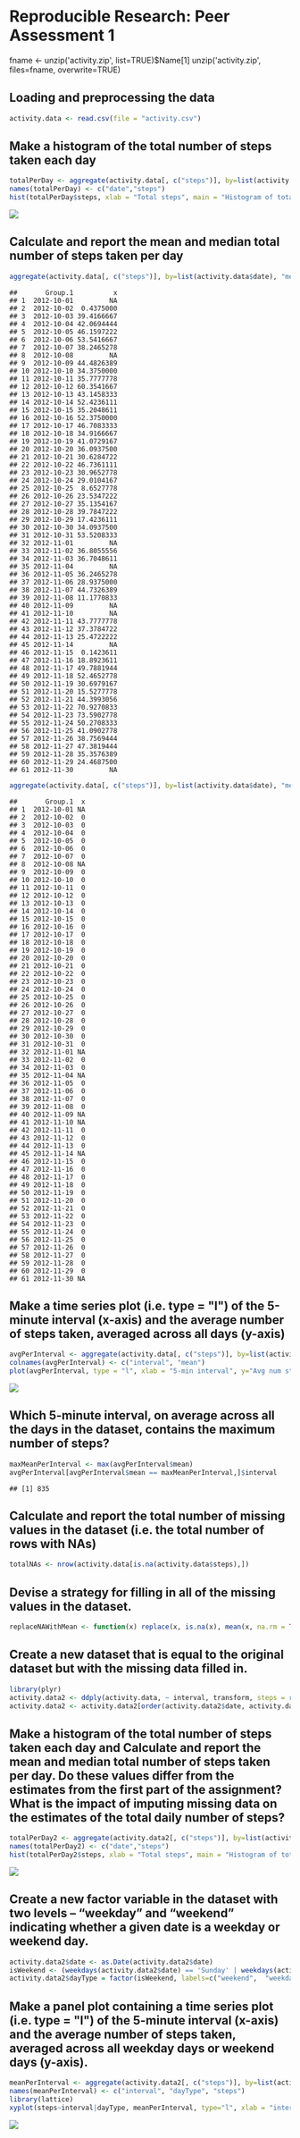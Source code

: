 # Reproducible Research: Peer Assessment 1

fname <- unzip('activity.zip', list=TRUE)$Name[1]
unzip('activity.zip', files=fname, overwrite=TRUE)

## Loading and preprocessing the data


```r
activity.data <- read.csv(file = "activity.csv")
```


## Make a histogram of the total number of steps taken each day


```r
totalPerDay <- aggregate(activity.data[, c("steps")], by=list(activity.data$date), "sum")
names(totalPerDay) <- c("date","steps")
hist(totalPerDay$steps, xlab = "Total steps", main = "Histogram of total steps")
```

![](./PA1_template_files/figure-html/unnamed-chunk-2-1.png) 


## Calculate and report the mean and median total number of steps taken per day


```r
aggregate(activity.data[, c("steps")], by=list(activity.data$date), "mean")
```

```
##       Group.1          x
## 1  2012-10-01         NA
## 2  2012-10-02  0.4375000
## 3  2012-10-03 39.4166667
## 4  2012-10-04 42.0694444
## 5  2012-10-05 46.1597222
## 6  2012-10-06 53.5416667
## 7  2012-10-07 38.2465278
## 8  2012-10-08         NA
## 9  2012-10-09 44.4826389
## 10 2012-10-10 34.3750000
## 11 2012-10-11 35.7777778
## 12 2012-10-12 60.3541667
## 13 2012-10-13 43.1458333
## 14 2012-10-14 52.4236111
## 15 2012-10-15 35.2048611
## 16 2012-10-16 52.3750000
## 17 2012-10-17 46.7083333
## 18 2012-10-18 34.9166667
## 19 2012-10-19 41.0729167
## 20 2012-10-20 36.0937500
## 21 2012-10-21 30.6284722
## 22 2012-10-22 46.7361111
## 23 2012-10-23 30.9652778
## 24 2012-10-24 29.0104167
## 25 2012-10-25  8.6527778
## 26 2012-10-26 23.5347222
## 27 2012-10-27 35.1354167
## 28 2012-10-28 39.7847222
## 29 2012-10-29 17.4236111
## 30 2012-10-30 34.0937500
## 31 2012-10-31 53.5208333
## 32 2012-11-01         NA
## 33 2012-11-02 36.8055556
## 34 2012-11-03 36.7048611
## 35 2012-11-04         NA
## 36 2012-11-05 36.2465278
## 37 2012-11-06 28.9375000
## 38 2012-11-07 44.7326389
## 39 2012-11-08 11.1770833
## 40 2012-11-09         NA
## 41 2012-11-10         NA
## 42 2012-11-11 43.7777778
## 43 2012-11-12 37.3784722
## 44 2012-11-13 25.4722222
## 45 2012-11-14         NA
## 46 2012-11-15  0.1423611
## 47 2012-11-16 18.8923611
## 48 2012-11-17 49.7881944
## 49 2012-11-18 52.4652778
## 50 2012-11-19 30.6979167
## 51 2012-11-20 15.5277778
## 52 2012-11-21 44.3993056
## 53 2012-11-22 70.9270833
## 54 2012-11-23 73.5902778
## 55 2012-11-24 50.2708333
## 56 2012-11-25 41.0902778
## 57 2012-11-26 38.7569444
## 58 2012-11-27 47.3819444
## 59 2012-11-28 35.3576389
## 60 2012-11-29 24.4687500
## 61 2012-11-30         NA
```

```r
aggregate(activity.data[, c("steps")], by=list(activity.data$date), "median")
```

```
##       Group.1  x
## 1  2012-10-01 NA
## 2  2012-10-02  0
## 3  2012-10-03  0
## 4  2012-10-04  0
## 5  2012-10-05  0
## 6  2012-10-06  0
## 7  2012-10-07  0
## 8  2012-10-08 NA
## 9  2012-10-09  0
## 10 2012-10-10  0
## 11 2012-10-11  0
## 12 2012-10-12  0
## 13 2012-10-13  0
## 14 2012-10-14  0
## 15 2012-10-15  0
## 16 2012-10-16  0
## 17 2012-10-17  0
## 18 2012-10-18  0
## 19 2012-10-19  0
## 20 2012-10-20  0
## 21 2012-10-21  0
## 22 2012-10-22  0
## 23 2012-10-23  0
## 24 2012-10-24  0
## 25 2012-10-25  0
## 26 2012-10-26  0
## 27 2012-10-27  0
## 28 2012-10-28  0
## 29 2012-10-29  0
## 30 2012-10-30  0
## 31 2012-10-31  0
## 32 2012-11-01 NA
## 33 2012-11-02  0
## 34 2012-11-03  0
## 35 2012-11-04 NA
## 36 2012-11-05  0
## 37 2012-11-06  0
## 38 2012-11-07  0
## 39 2012-11-08  0
## 40 2012-11-09 NA
## 41 2012-11-10 NA
## 42 2012-11-11  0
## 43 2012-11-12  0
## 44 2012-11-13  0
## 45 2012-11-14 NA
## 46 2012-11-15  0
## 47 2012-11-16  0
## 48 2012-11-17  0
## 49 2012-11-18  0
## 50 2012-11-19  0
## 51 2012-11-20  0
## 52 2012-11-21  0
## 53 2012-11-22  0
## 54 2012-11-23  0
## 55 2012-11-24  0
## 56 2012-11-25  0
## 57 2012-11-26  0
## 58 2012-11-27  0
## 59 2012-11-28  0
## 60 2012-11-29  0
## 61 2012-11-30 NA
```


## Make a time series plot (i.e. type = "l") of the 5-minute interval (x-axis) and the average number of steps taken, averaged across all days (y-axis)


```r
avgPerInterval <- aggregate(activity.data[, c("steps")], by=list(activity.data$interval), "mean", na.rm=TRUE, na.action= NULL)
colnames(avgPerInterval) <- c("interval", "mean")
plot(avgPerInterval, type = "l", xlab = "5-min interval", y="Avg num steps", main = "Avg num steps per 5-min interval")
```

![](./PA1_template_files/figure-html/unnamed-chunk-4-1.png) 


## Which 5-minute interval, on average across all the days in the dataset, contains the maximum number of steps?


```r
maxMeanPerInterval <- max(avgPerInterval$mean)
avgPerInterval[avgPerInterval$mean == maxMeanPerInterval,]$interval
```

```
## [1] 835
```


## Calculate and report the total number of missing values in the dataset (i.e. the total number of rows with NAs)


```r
totalNAs <- nrow(activity.data[is.na(activity.data$steps),])
```


## Devise a strategy for filling in all of the missing values in the dataset. 


```r
replaceNAWithMean <- function(x) replace(x, is.na(x), mean(x, na.rm = TRUE))
```


## Create a new dataset that is equal to the original dataset but with the missing data filled in.


```r
library(plyr)
activity.data2 <- ddply(activity.data, ~ interval, transform, steps = replaceNAWithMean(steps))
activity.data2 <- activity.data2[order(activity.data2$date, activity.data2$interval), ]
```


## Make a histogram of the total number of steps taken each day and Calculate and report the mean and median total number of steps taken per day. Do these values differ from the estimates from the first part of the assignment? What is the impact of imputing missing data on the estimates of the total daily number of steps?


```r
totalPerDay2 <- aggregate(activity.data2[, c("steps")], by=list(activity.data2$date), "sum")
names(totalPerDay2) <- c("date","steps")
hist(totalPerDay2$steps, xlab = "Total steps", main = "Histogram of total steps")
```

![](./PA1_template_files/figure-html/unnamed-chunk-9-1.png) 


## Create a new factor variable in the dataset with two levels – “weekday” and “weekend” indicating whether a given date is a weekday or weekend day.


```r
activity.data2$date <- as.Date(activity.data2$date)
isWeekend <- (weekdays(activity.data2$date) == 'Sunday' | weekdays(activity.data2$date) == 'Saturday')
activity.data2$dayType = factor(isWeekend, labels=c("weekend",  "weekday"))
```


## Make a panel plot containing a time series plot (i.e. type = "l") of the 5-minute interval (x-axis) and the average number of steps taken, averaged across all weekday days or weekend days (y-axis).


```r
meanPerInterval <- aggregate(activity.data2[, c("steps")], by=list(activity.data2$interval, activity.data2$dayType), "mean")
names(meanPerInterval) <- c("interval", "dayType", "steps")
library(lattice)
xyplot(steps~interval|dayType, meanPerInterval, type="l", xlab = "interval", ylab = "Number of steps", layout=(c(1,2)))
```

![](./PA1_template_files/figure-html/unnamed-chunk-11-1.png) 
